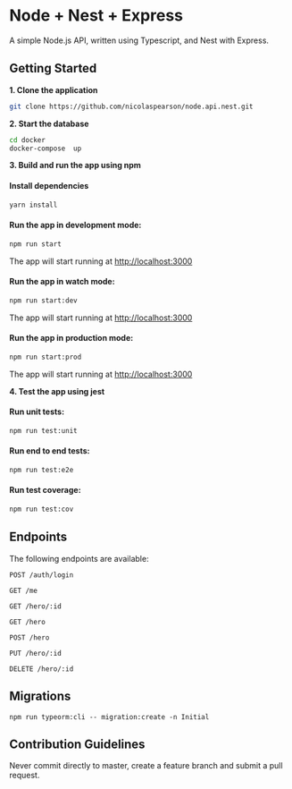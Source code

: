 # Node + Nest + Express

A simple Node.js API, written using Typescript, and Nest with Express.

## Getting Started

**1. Clone the application**

```bash
git clone https://github.com/nicolaspearson/node.api.nest.git
```

**2. Start the database**

```bash
cd docker
docker-compose  up
```

**3. Build and run the app using npm**

#### Install dependencies

```bash
yarn install
```

#### Run the app in development mode:

```bash
npm run start
```

The app will start running at <http://localhost:3000>

#### Run the app in watch mode:

```bash
npm run start:dev
```

The app will start running at <http://localhost:3000>

#### Run the app in production mode:

```bash
npm run start:prod
```

The app will start running at <http://localhost:3000>

**4. Test the app using jest**

#### Run unit tests:

```bash
npm run test:unit
```

#### Run end to end tests:

```bash
npm run test:e2e
```

#### Run test coverage:

```bash
npm run test:cov
```

## Endpoints

The following endpoints are available:

```
POST /auth/login
```

```
GET /me
```

```
GET /hero/:id
```

```
GET /hero
```

```
POST /hero
```

```
PUT /hero/:id
```

```
DELETE /hero/:id
```

## Migrations

```
npm run typeorm:cli -- migration:create -n Initial
```

## Contribution Guidelines

Never commit directly to master, create a feature branch and submit a pull request.
